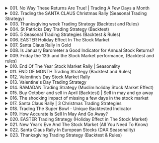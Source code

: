 # 

<details>
<summary>001. No Way These Returns Are True!  | Trading A Few Days a Month</summary>

[[Youtube]](https://www.youtube.com/watch?v=4iAHRyUuW5g&list=PLHFlSdhbIZ6SMz5hnXTWKKj__6zDmxzz3)

The trading strategy presented in the video is based on a seasonal pattern where stocks tend to rally towards the end of each month and during the first few days of the new month. Here's a summary of the strategy:

1. **Entry Signal**:  
   Buy SP 500 on the fifth last trading day of the month.

2. **Exit Signal**:  
   Sell SP 500 on the third trading day of the new month.

3. **Investment Period**:  
   The strategy keeps you invested for only seven trading days per month (approximately 33% of the time), which reduces drawdowns significantly compared to a buy-and-hold approach.

4. **Performance**:  
   - Annual return: ~7% (vs. ~6.9% for buy-and-hold).  
   - Drawdowns: Reduced to 27% (vs. 56% for buy-and-hold).  
   The equity curve grows linearly, showing consistent growth with minimal setbacks.

5. **Improvement**:  
   The strategy has been optimized further by reducing the time invested in the market from 33% to 23%, while still achieving an annual return of ~6.7%. This improved version is available exclusively for subscribing members.

6. **Additional Information**:  
   - The video encourages viewers to subscribe and mentions that more strategies will be provided in future videos, including swing strategies with specific trading rules (free for subscribers).  
   - A comparison chart illustrates the smoother equity growth of this strategy compared to a buy-and-hold approach.

This strategy aims to capitalize on the observed seasonal pattern while minimizing market exposure and drawdowns.
</details>

<details>
<summary>002. Trading the SANTA CLAUS Christmas Rally (Seasonal Trading Strategy)</summary>

[[Youtube]](https://www.youtube.com/watch?v=60CKmOTmb70&list=PLHFlSdhbIZ6SMz5hnXTWKKj__6zDmxzz3)

The trading strategy revolves around capitalizing on the "Santa Claus Rally" phenomenon, which refers to a stock market rally that typically occurs near the end of December and into early January. However, this strategy specifically targets gold prices, noting that gold has historically experienced a stronger Santa Claus Rally over the past 20 years compared to stocks.

### Key Components of the Strategy:
1. **Entry Point**:  
   - Buy gold at the close of the options expiration day in December. Options expiration days are typically around the third Friday of each month, but the exact date can vary depending on market conditions and holidays.

2. **Exit Point**:  
   - Sell gold at the close of the first trading day of the New Year (January 1st).

3. **Performance**:  
   - The strategy has delivered an average return of over two percent per trade since the year 2000.

4. **Backtesting**:  
   - The strategy was backtested in a video, and similar analyses are conducted in their weekly newsletter available at [Quantified Strategies](https://quantifiedstrategies.com). Backtesting involves using historical data to validate the effectiveness of the strategy.

### Summary:
- **Objective**: Capitalize on the Santa Claus Rally in gold prices.
- **Timing**:
  - Enter: Buy gold at the close of December’s options expiration day.
  - Exit: Sell gold at the close of January 1st.
- **Performance**: Consistent returns of over two percent per trade since 2000.

### Considerations:
- **Risk Management**: As with any trading strategy, it's essential to consider potential risks, such as market volatility and unpredictable price movements.
- **Execution**: The strategy requires precise timing for entry and exit points. Missing these could impact the profitability of the trade.
- **Costs**: While the newsletter is described as "inexpensive," transaction costs and fees can still affect returns.

If you're interested in implementing this strategy, it’s advisable to thoroughly backtest it with historical data or consult their newsletter for more details on how they execute the trades.
</details>

<details>
<summary>003. Thanksgiving week Trading Strategy  (Backtest and Rules)</summary>

[[Youtube]](https://www.youtube.com/watch?v=7Tsh1HGzdU8&list=PLHFlSdhbIZ6SMz5hnXTWKKj__6zDmxzz3)

The trading strategy discussed involves taking advantage of stock performance during the Thanksgiving week in the United States. The key points are:

1. **Entry and Exit Points**: 
   - Investors are advised to buy stocks on the Friday before Thanksgiving (often referred to as "Turkey Day") and exit positions on Black Friday, which is typically the following Friday.
   - Another variation suggests entering at the close of trading on Tuesday during Thanksgiving week and exiting on Black Friday.

2. **Historical Performance**:
   - The strategy shows a consistent average return of about 0.6% over this period.
   - There is also a mention that bond yields tend to fall during this time, which inversely affects bond prices, making them stronger.

3. **Reminder**:
   - The video creator promotes a weekly strategy report sent via inbox every Sunday or Monday morning, priced at $99 annually.

The strategy appears to leverage seasonal market patterns observed during Thanksgiving week, suggesting that stocks and bonds may perform well during this period due to various factors, including investor behavior and economic indicators. However, the creator also notes that returns have been slowly eroding over time, indicating potential diminishing effectiveness of the strategy. 

As always, traders should consider their risk tolerance, diversify their investments, and remain cautious of market volatility.
</details>

<details>
<summary>004. St Patricks Day Trading Strategy (Backtest)</summary>

[[Youtube]](https://www.youtube.com/watch?v=7_yZW4NvaJY&list=PLHFlSdhbIZ6SMz5hnXTWKKj__6zDmxzz3)

**Final Answer:**

The trading strategy known as the St. Patrick's Day Effect posits that stocks may perform well around March 17th, possibly due to the color green's positive connotations. The approach involves buying on the last trading day before St. Patrick's Day and selling on the holiday or the following trading day, with an investment horizon of one trading day.

**Key Points:**

1. **Strategy Overview**: 
   - Enter by purchasing on the last trading day before March 17th.
   - Exit by selling on March 17th or the subsequent trading day.

2. **Historical Performance**:
   - Since 1960, average gain is 21% with mixed results.
   - From 1993 onwards, average gain jumps to 53% with a 67% win rate.

3. **Caveats and Considerations**:
   - High daily gains (e.g., 53%) are unusually significant for a single trading day without major news.
   - Sample size may be too small, potentially leading to results influenced by chance.
   - Transaction costs could diminish returns over time.
   - Survivorship bias might skew the data presented.
   - No clear market fundamentals link St. Patrick's Day to stock performance; strategy appears more marketing-driven.

**Conclusion**: While intriguing, this strategy lacks consistent evidence of reliability and is not advisable for serious investing. It's better to focus on strategies with proven, longer-term consistency.
</details>

<details>
<summary>005. 5 Seasonal Trading Strategies (Backtest &amp; Rules)</summary>

[[Youtube]](https://www.youtube.com/watch?v=AX8g8iy1CJE&list=PLHFlSdhbIZ6SMz5hnXTWKKj__6zDmxzz3)

The video presents five seasonal trading strategies based on market patterns, each with specific entry and exit points, along with historical performance data from 1960 to present.

1. **Santa Claus Rally**: Involves buying the S&P 500 on the first Friday after December 14th and selling in early January. Historically yields an average gain of 1.34% with minimal investment time.

2. **Russell 2000 Index Strategy**: Takes advantage of the index's rebalancing post-June 23rd, with positions closed by July 1st. Showcases steady growth since 1987 with an average gain of 1.3%.

3. **Easter Holiday Strategy**: Buys the S&P 500 on Wednesday before Good Friday and sells the next day (Holy Thursday). Results in a significant 24-hour gain averaging 35%, outperforming random trading days.

4. **Thanksgiving Strategy**: Entails buying the S&P 500 on Tuesday before Thanksgiving and selling the following Wednesday. Offers an average 3% return with a notable 22-year winning streak.

5. **Turn of the Month Strategy**: Involves purchasing five trading days before month-end and exiting three days into the new month. Beats buy-and-hold performance, despite being invested only 33% of the time, with an average gain of 6%.

These strategies are presented as examples of seasonal trading opportunities, but viewers are encouraged to explore further on the website for more detailed information.
</details>

<details>
<summary>006. EASTER Holiday Effect In The Stock Market</summary>

[[Youtube]](https://www.youtube.com/watch?v=Aleg85dfN6c&list=PLHFlSdhbIZ6SMz5hnXTWKKj__6zDmxzz3)

The trading strategy involves buying US stocks on the Friday one week prior to Good Friday and exiting four trading days later on Holy Thursday. Historically, this approach has yielded an average gain of 0.77% over a 63-year period and 1.49% since 2000, supported by strong performance during the Easter holiday.
</details>

<details>
<summary>007. Santa Claus Rally In Gold</summary>

[[Youtube]](https://www.youtube.com/watch?v=JSBg3u55XA0&list=PLHFlSdhbIZ6SMz5hnXTWKKj__6zDmxzz3)

The trading strategy highlighted is based on the "Santa Claus Rally" phenomenon, but specifically for gold prices rather than stocks. Here's a summary of the strategy:

1. **Timeframe**: The strategy focuses on the period from the third Friday of December until the last trading day of the year.

2. **Performance**: Historical backtesting since 1980 has shown that gold prices tend to perform well during this timeframe. The equity curve demonstrates consistent performance with an average gain per trade of slightly more than 1% and a 65% win rate.

3. **Objective**: To capitalize on the seasonal upward movement in gold prices during the Christmas holiday season.

4. **Engagement**: The video encourages viewers to like, subscribe, and comment for more free content.

This strategy appears to be a trend-following approach that leverages historical patterns in gold prices during a specific time of the year.
</details>

<details>
<summary>008. Is January Barometer a Good Indicator for Annual Stock Returns?</summary>

[[Youtube]](https://www.youtube.com/watch?v=JoBLqPLcV14&list=PLHFlSdhbIZ6SMz5hnXTWKKj__6zDmxzz3)

The trading strategy discussed involves using the "January Barometer" to predict the stock market's performance for the rest of the year. Here's a concise summary:

1. **January Barometer Definition**: 
   - If the S&P 500 closes higher in January compared to its December close, it signals a "Buy" for the remainder of the year.
   - Conversely, if the index closes lower in January, it indicates holding cash.

2. **Performance**:
   - When the signal is "Buy," the average annual gain from February to December is 10.5% (excluding dividends), which outperforms random market periods.
   - During negative signals, the average gain drops to 2.6%, with significant losses in losing years.

3. **Risk and Reward**:
   - Winning years yield an average of 14.9%, while losing years drop by about 8%.
   - Negative signals lead to poor performance, with S&P 500 dropping nearly 16% on average during losing years.

This strategy leverages historical patterns, suggesting that following the January Barometer can offer a favorable risk-reward ratio when the signal is positive.
</details>

<details>
<summary>009. Friday the 13th and the Stock Market performance, (Backtest and rules)</summary>

[[Youtube]](https://www.youtube.com/watch?v=LsChH6iC_y0&list=PLHFlSdhbIZ6SMz5hnXTWKKj__6zDmxzz3)

The trading strategy leverages the superstition surrounding Friday the 13th by capitalizing on historical market data indicating superior performance on these dates compared to random Fridays. Specifically, since 1960, Fridays falling on the 13th in the S&P 500 have shown an average gain of 0.13%, outperforming the typical 0.03% return on other Fridays. This strategy suggests investing or holding positions on these dates, based on the observed trend, though it's advisable to consider market variability and consult additional research at Quantified Strategies for more insights.
</details>

<details>
<summary>010. End Of The Year Stock Market Rally | Seasonality</summary>

[[Youtube]](https://www.youtube.com/watch?v=Q6DgtLlT85w&list=PLHFlSdhbIZ6SMz5hnXTWKKj__6zDmxzz3)

The trading strategy discussed in the video revolves around the concept of the "end-of-year stock market rally," which is often observed but sometimes questioned regarding its validity. Here's a concise summary of the strategy:

1. **Historical Background**: The speaker references the S&P 500 index and suggests that stock prices tend to rise toward the end of the year, indicating a consistent upward trend historically.

2. **Back Testing Strategies**:
   - **First Strategy**: Invest from the third Friday in December until the last trading day of the year. This approach has shown consistent performance since 1970, with profits in 68% of the years. The average gain is around 1%, which is considered favorable for an investment horizon of about 8 trading days.
   - **Second Strategy**: Go long at the close of the fifth last trading day of the year and sell at the closing print of the year. This method has not performed as well as the first strategy, but it still shows a consistent upward trend with the average winner being twice as large as the average loser.

3. **Conclusion**: The video concludes that there is evidence supporting the existence of an end-of-year stock market rally, though performance can vary between different strategies. It encourages viewers to engage by liking, subscribing, and commenting for more content.

This strategy appears to be based on historical data and seasonal patterns in the stock market, suggesting that investors might find opportunities during this period. However, as with any trading strategy, it's important to consider individual risk tolerance, investment goals, and market conditions before implementing such a plan.
</details>

<details>
<summary>011. END OF MONTH Trading Strategy (Backtest and Rules)</summary>

[[Youtube]](https://www.youtube.com/watch?v=XJp8E3HmqG8&list=PLHFlSdhbIZ6SMz5hnXTWKKj__6zDmxzz3)

The trading strategy involves buying the S&P 500 at the close of the last fifth trading day of each month and selling (or holding cash) at the close of the third trading day of the new month. There are no filters applied, meaning it operates based solely on these fixed entry and exit points.

### Key Features:
1. **Entry Signal**: Buy at the close of the last fifth trading day of the month.
2. **Exit Signal**: Sell or switch to cash at the close of the third trading day of the new month.
3. **Investment Frequency**: The strategy is invested approximately 33% of the time, indicating that it holds positions for roughly one-third of the months.
4. **Performance**:
   - It has generated returns comparable to a Buy and Hold strategy (around 7%) since 1960.
   - Drawdowns are significantly smaller than those of Buy and Hold, with maximum drawdown being half in comparison.
5. **Volatility**: The strategy is designed for investors seeking lower volatility while still achieving market-like returns.

### Conclusion:
This strategy offers a balance between return and risk, making it suitable for risk-averse investors who wish to participate in the market without enduring the full brunt of short-term volatility typically associated with equity markets.
</details>

<details>
<summary>012. Valentine’s Day Stock Market Rally</summary>

[[Youtube]](https://www.youtube.com/watch?v=ZSAaXGEdC5M&list=PLHFlSdhbIZ6SMz5hnXTWKKj__6zDmxzz3)

This trading strategy capitalizes on the "Valentine's Day Rally," a phenomenon where stock markets supposedly show abnormal positive returns in the days leading up to February 14th. Here's a summary of the strategy:

### Key Points:
1. **Strategy Overview**:
   - The strategy involves going long (buying) stocks or ETFs in February, specifically from day 10 until February 14th.
   - Positions are closed on February 14th or the first trading day after if the 14th is not a trading day.

2. **Backtesting Results**:
   - Tested on the S&P 500 from 1960 to present: 
     - Average gain per trade: ~32%
     - Investment period: ~3 trading days
     - Returns significantly higher than random 3-day periods.
   - Emerging Markets (using ETF EEM) showed the strongest performance:
     - Average gain: ~8% (though sample period is shorter, from 2004).

3. **Execution**:
   - Enter trade at market close on February 10th or later.
   - Exit trade at market close on February 14th or the following trading day if needed.

### Conclusion:
The strategy suggests that participating in the Valentine's Day Rally can yield significant returns, particularly in the S&P 500 and Emerging Markets. However, investors should consider the limited sample size for certain markets (e.g., EEM) and potential variability from year to year. As with any trading strategy, it’s important to backtest thoroughly and consider market conditions before implementing.
</details>

<details>
<summary>013. Valentine&#39;s Day Trading Strategy</summary>

[[Youtube]](https://www.youtube.com/watch?v=_c09_6BV6sw&list=PLHFlSdhbIZ6SMz5hnXTWKKj__6zDmxzz3)

The trading strategy revolves around the Valentine's Day rally, where historical data suggests that stock markets, particularly emerging markets, tend to show abnormal positive returns in the days leading up to February 14th. The strategy involves:

1. Going long (buying) in February when the calendar day is 10 or higher.
2. Selling at the close on February 14th or the first trading day after if the 14th is not a trading day.

The backtesting results indicate an average gain of 0.35% over about three trading days for the S&P 500, which is higher than random periods. Emerging Markets ETF (EEM) shows an even stronger performance with an average gain of 1.4%. This strategy leverages seasonal market patterns to capitalize on potential price movements during this period.

For more information and other strategies, viewers are encouraged to like, subscribe, and visit the website for additional resources.
</details>

<details>
<summary>014. RAMADAN Trading Strategy (Muslim holiday Stock Market Effect)</summary>

[[Youtube]](https://www.youtube.com/watch?v=aUkSakgFVY0&list=PLHFlSdhbIZ6SMz5hnXTWKKj__6zDmxzz3)

The trading strategy discussed in the video involves analyzing the stock market's performance during Ramadan, a significant Muslim holiday. The key points are:

1. **Ramadan Overview**: Ramadan is celebrated by many countries, including Saudi Arabia, Turkey, and Egypt, with dates varying each year based on the lunar calendar.

2. **Strategy for the S&P 500**:
   - If Ramadan starts on a weekend, buy the S&P 500 ETF (e.g., SPY) on the following Monday.
   - Sell after the holiday ends.
   - The strategy yields an annual return of approximately 1.1%, slightly better than a buy-and-hold approach over the tested period.

3. **Performance in Muslim Countries**:
   - Similar strategies were tested with ETFs from Saudi Arabia (KSA), Egypt (EGPT), and Turkey (TUR).
   - The results showed poor performance, with minimal or flat returns over 15 years.

4. **Conclusion**: While the strategy shows slight outperformance in the S&P 500, it underperforms in Muslim countries. The video emphasizes that this is one of many strategies available on their platform and encourages viewers to explore further.

This strategy highlights the importance of considering cultural and religious events when trading, though its effectiveness varies across different markets.
</details>

<details>
<summary>015. Buy October and sell in April  (Backtest) | Sell in may and go away</summary>

[[Youtube]](https://www.youtube.com/watch?v=hQUwXJmhrWM&list=PLHFlSdhbIZ6SMz5hnXTWKKj__6zDmxzz3)

The trading strategy described involves taking advantage of a seasonal tendency in the stock market. Here's a summary:

1. **Seasonal Tendency**: The trader refers to a known pattern where stocks tend to underperform from May to October ( Memorial Day to Labor Day). This period is sometimes called "Sell in May and Go Away."

2. **Strategy**:
   - Buy at the end of April.
   - Sell at the end of October.
   - Avoid holding during the summer months when returns are historically low.

3. **Backtesting**: The strategy was backtested on the S&P 500 (SPX) from 1960 to present, showing that this approach has worked well over time with returns being close to zero during the May-October period.

4. **Rationale**: The trader prefers using statistics and historical data rather than relying on emotions or market sentiment, especially in rough markets.

This strategy aims to capitalize on the seasonal weakness in stock prices during the summer months.
</details>

<details>
<summary>016. The shocking impact of missing a few days in the stock market</summary>

[[Youtube]](https://www.youtube.com/watch?v=hfqeRpwIugY&list=PLHFlSdhbIZ6SMz5hnXTWKKj__6zDmxzz3)

The trading strategy emphasizes the importance of staying fully invested in the stock market over the long term to maximize returns. Here's a concise summary:

- **Investment Approach**: Keep your money continuously invested, avoiding any withdrawals or disinvestments.
- **Historical Context**: Investing $10,000 in the S&P 500 on January 3, 2000, with no changes to the investment, grew to $32,421 over 20 years, yielding an average annual return of just over 6%.
- **Impact of Missing Top Days**: If you missed the best 10 days during those 5,000 trading days, your final amount would be significantly reduced. Missing even more top-performing days could result in minimal gains or losses.
- **Key Lesson**: Consistency is crucial for long-term success. Market volatility is inevitable, but staying invested ensures you capture the best performing days, which can have a substantial impact on your returns.

**Conclusion**: The strategy advocates against letting short-term market fluctuations deter you from maintaining investments, as missing even a few key days can considerably reduce overall profitability.
</details>

<details>
<summary>017. Santa Claus Rally | 3 Christmas Trading Strategies</summary>

[[Youtube]](https://www.youtube.com/watch?v=iVA7GmDHfQ8&list=PLHFlSdhbIZ6SMz5hnXTWKKj__6zDmxzz3)

The trading strategy discussed is based on the "Santa Claus Rally," a stock market phenomenon where prices tend to rise around the Christmas period. Here's a summary of the key points:

1. **Historical Performance**: The strategy involves backtesting data since 1960, showing that the last four trading days of the year and the first three days of January have historically yielded an average gain of 7% with a 66% win rate.

2. **Specific Trading Rules**:
   - One variation suggests going long (buying) on the second Friday of December and selling on the third trading day of the New Year, resulting in an average return of 1.6% per trade.
   - Another strategy involves buying at the close of the first trading day after December 20th and selling on January 1st, offering an average return of 1%.

3. **Consistency**: While not guaranteed, these strategies have shown consistent performance since at least 1960.

4. **Conclusion**: The Santa Claus Rally is one of several seasonal patterns in the stock market that traders might consider. However, it's important to note that past performance does not guarantee future results, and viewers are encouraged to engage with the content for more insights.

This strategy leverages historical trends during a specific time of year, but as always in trading, there’s no sure thing.
</details>

<details>
<summary>018. Trading The Super Bowl - Unique Backtested Indicator</summary>

[[Youtube]](https://www.youtube.com/watch?v=jaHRqFWmTp0&list=PLHFlSdhbIZ6SMz5hnXTWKKj__6zDmxzz3)

The trading strategy discussed revolves around the Super Bowl, leveraging its cultural significance in the United States to identify potential seasonal trends in stock markets. Here's a summary:

1. **Super Bowl Context**: The Super Bowl is the NFL's annual championship game, held on the first Sunday in February. It's the most-watched U.S. sporting event and globally significant.

2. **Historical Data Analysis**: By examining market data from 1967 onwards, trends before and after the Super Bowl were identified.

3. **Pre-Super Bowl Performance**: Buying stocks one to five days before the event historically resulted in negative average returns.

4. **Post-Super Bowl Performance**: The strategy highlights that buying on the day after the Super Bowl and holding for five trading days yielded an average gain of 82%, consistently outperforming random periods since 1967.

5. **Strategy Conclusion**: The strategy suggests a bullish approach, advising to buy immediately after the Super Bowl and sell after five trading days.

For more strategies, viewers are directed to Quantified Strategy's website.
</details>

<details>
<summary>019. How Accurate Is Sell In May And Go Away?</summary>

[[Youtube]](https://www.youtube.com/watch?v=oWwbFxVHbdE&list=PLHFlSdhbIZ6SMz5hnXTWKKj__6zDmxzz3)

The trading strategy "Sell in May and go away" is often cited as a way to avoid potential market downturns during certain months. Based on historical data, particularly from the S&P 500 index starting in 1960, the average gain in May has been relatively low compared to other months. Additionally, investing through the summer months (May to October) historically has resulted in minimal or even negative returns over the long term. Therefore, the strategy of selling in May and holding cash until October aligns with historical performance trends, suggesting that it has a basis in fact rather than being solely a myth.
</details>

<details>
<summary>020. EASTER Trading Strategy (Holiday Effect in The Stock Market)</summary>

[[Youtube]](https://www.youtube.com/watch?v=pL9F9DSIOVg&list=PLHFlSdhbIZ6SMz5hnXTWKKj__6zDmxzz3)

The trading strategy presented in the video revolves around leveraging stock market performance during Easter-related holidays. Here's a concise summary:

1. **Easter Strategy:**
   - **Entry:** Buy at the close on the Friday before Good Friday (one week prior to Easter).
   - **Exit:** Sell at the close of Holy Thursday, four trading days later.
   - **Performance:** Over a 63-year period, this strategy yields an average gain of 0.77% per trade. Since 2000, the average gain has been 1.49%. Losses are minimal, with gains typically outweighing losses.

2. **Holy Thursday Strategy:**
   - **Entry:** Buy at the close on Wednesday during Easter week.
   - **Exit:** Sell at the close of Holy Thursday (next day), resulting in a holding period of just 24 hours.
   - **Performance:** Over 63 trades, this strategy achieves an average gain of 0.35% per trade with a 68% win rate and a profit factor of 4.1.

Both strategies are highlighted as effective, particularly during Easter week, which is noted for being among the five best trading days of the year. The video suggests these ideas are part of a broader collection available on their website, encouraging viewers to explore further and engage with their content.
</details>

<details>
<summary>021. New Year’s Eve And The Stock Market (All You Need To Know)</summary>

[[Youtube]](https://www.youtube.com/watch?v=qz690PubriI&list=PLHFlSdhbIZ6SMz5hnXTWKKj__6zDmxzz3)

The trading strategy discussed in the video examines whether there is a "New Year's Eve effect" in the stock market. Here's a summary of the strategy:

1. **Initial Approach**: 
   - Buy the S&P 500 on the close of the second-to-last trading day of the year.
   - Sell one day later, on the last trading day of the year.

2. **Performance Analysis**:
   - Since 1970, this strategy has shown erratic performance, indicating no consistent New Year's Eve effect in the stock market.

3. **Modified Strategy**:
   - Buy on the second-to-last trading day of the year.
   - Sell after holding for four days (i.e., selling on the third trading day of the new year).

4. **Results**:
   - This modified approach has yielded positive returns, but they are not consistently reliable.

5. **Conclusion**:
   - While there is no clear-cut New Year's Eve effect, optimism tends to persist into the New Year.

The video suggests that while celebrations and optimism around New Year's Eve might influence market sentiment, there isn't a definitive trading strategy based solely on this event.
</details>

<details>
<summary>022. Santa Claus Rally In European Stocks (DAX Seasonality)</summary>

[[Youtube]](https://www.youtube.com/watch?v=sneS2XWBcl8&list=PLHFlSdhbIZ6SMz5hnXTWKKj__6zDmxzz3)

The trading strategy presented in the video involves capitalizing on a phenomenon known as the "Santa Claus Rally," which is observed not only in US stocks but also in European markets. Here's a concise summary of the strategy:

1. **Santa Claus Rally**: This refers to a historical tendency for stock prices, particularly in major indices like the US S&P 500, to rise around the Christmas holiday period.

2. **Focus on European Markets**:
   - The video examines whether a similar rally exists in German (DAX) and broader European stocks.
   - For German stocks, the ETF *EWG* is used as a proxy for the DAX index. The trading rules involve going long a few days before Christmas, specifically around the third Friday of December when DAX Futures expire. Positions are held until the last trading day of the year. Since inception, this strategy has yielded an 81% win rate with an average gain of 2.1%. However, gains have been diminishing over the past decade.
   - For broader European stocks, the ETF *FEZ* (tracking the STOXX Europe 50 Index) is used. The performance here mirrors that of German stocks, with an 81% win rate and an average gain of 1.5%.

3. **Position Management**:
   - Positions are typically held for about 6 to 10 days.
   - Entering the trade one week earlier increases the holding period but also enhances returns, albeit at the cost of more volatile earnings.

4. **Conclusion**: The video suggests that a Santa Claus Rally exists in European stocks, with the strategy showing consistent historical performance. It encourages viewers to engage by liking, subscribing, and commenting for more content.

This strategy appears to leverage historical market patterns around year-end holidays, aiming to capitalize on short-term price movements in liquid ETFs tracking major indices.
</details>

<details>
<summary>023. Thanksgiving Trading Strategy (Backtest &amp; Rules)</summary>

[[Youtube]](https://www.youtube.com/watch?v=wDdcr9vCF-Q&list=PLHFlSdhbIZ6SMz5hnXTWKKj__6zDmxzz3)

The trading strategy discussed revolves around taking advantage of stock performance during the Thanksgiving holiday season. Here's a summary of the three strategies presented:

1. **Short-Term Strategy (Buy on Tuesday Before Thanksgiving, Sell by the Day Before)**:
   - **Entry**: Buy S&P 500 on Tuesday before Thanksgiving.
   - **Exit**: Sell 24 hours later, the day before Thanksgiving.
   - **Performance**: Average gain of 3% with a win rate of 76.6%. The returns are significantly better than random days.

2. **Extended Strategy (Hold Until Black Friday)**:
   - **Entry**: Buy S&P 500 on Tuesday before Thanksgiving.
   - **Exit**: Sell on the day after Thanksgiving (Black Friday).
   - **Performance**: Average gain increases to 0.51%, but performance has weakened over the last decade.

3. **Long-Term Strategy (Buy at Close of Monday Before Thanksgiving, Hold Until New Year)**:
   - **Entry**: Buy S&P 500 at the close of Monday before Thanksgiving.
   - **Exit**: Sell at the beginning of the new year.
   - **Rationale**: Aim to capture gains during Christmas and the turn of the month (a strategy known as "turn of the month").
   - **Performance**: Average gain of 2.68%, which is nearly three times better than random periods of similar length, though performance has also weakened over the last decade.

The video suggests that these strategies have historically performed well but notes that their effectiveness has diminished in recent years. It invites viewers to suggest improvements or alternatives.
</details>

